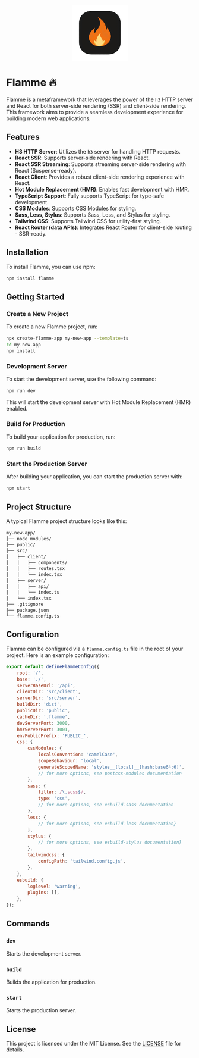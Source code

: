 <p align="center">
<img src="https://raw.githubusercontent.com/jeremy93-2008/flammejs/main/images/flamme.png" alt="Flamme Icon" width="150px">
</p>

# Flamme 🔥

Flamme is a metaframework that leverages the power of the `h3` HTTP server and React for both server-side rendering (SSR) and client-side rendering. This framework aims to provide a seamless development experience for building modern web applications.

## Features

- **H3 HTTP Server**: Utilizes the `h3` server for handling HTTP requests.
- **React SSR**: Supports server-side rendering with React.
- **React SSR Streaming**: Supports streaming server-side rendering with React (Suspense-ready).
- **React Client**: Provides a robust client-side rendering experience with React.
- **Hot Module Replacement (HMR)**: Enables fast development with HMR.
- **TypeScript Support**: Fully supports TypeScript for type-safe development.
- **CSS Modules**: Supports CSS Modules for styling.
- **Sass, Less, Stylus**: Supports Sass, Less, and Stylus for styling.
- **Tailwind CSS**: Supports Tailwind CSS for utility-first styling.
- **React Router (data APIs)**: Integrates React Router for client-side routing - SSR-ready.

## Installation

To install Flamme, you can use npm:

```sh
npm install flamme
```

## Getting Started

### Create a New Project

To create a new Flamme project, run:

```sh
npx create-flamme-app my-new-app --template=ts
cd my-new-app
npm install
```

### Development Server

To start the development server, use the following command:

```sh
npm run dev
```

This will start the development server with Hot Module Replacement (HMR) enabled.

### Build for Production

To build your application for production, run:

```sh
npm run build
```

### Start the Production Server

After building your application, you can start the production server with:

```sh
npm start
```

## Project Structure

A typical Flamme project structure looks like this:

```
my-new-app/
├── node_modules/
├── public/
├── src/
│   ├── client/
│   │   ├── components/
│   │   ├── routes.tsx
│   │   └── index.tsx
│   ├── server/
│   │   ├── api/
│   │   └── index.ts
│   └── index.tsx
├── .gitignore
├── package.json
└── flamme.config.ts
```


## Configuration

Flamme can be configured via a `flamme.config.ts` file in the root of your project. Here is an example configuration:

```js
export default defineFlammeConfig({
    root: '/',
    base: './',
    serverBaseUrl: '/api',
    clientDir: 'src/client',
    serverDir: 'src/server',
    buildDir: 'dist',
    publicDir: 'public',
    cacheDir: '.flamme',
    devServerPort: 3000,
    hmrServerPort: 3001,
    envPublicPrefix: 'PUBLIC_',
    css: {
        cssModules: {
            localsConvention: 'camelCase',
            scopeBehaviour: 'local',
            generateScopedName: 'styles__[local]__[hash:base64:6]',
            // for more options, see postcss-modules documentation
        },
        sass: {
            filter: /\.scss$/,
            type: 'css',
            // for more options, see esbuild-sass documentation
        },
        less: {
            // for more options, see esbuild-less documentation}
        },
        stylus: {
            // for more options, see esbuild-stylus documentation}
        },
        tailwindcss: {
            configPath: 'tailwind.config.js',
        },
    },
    esbuild: {
        loglevel: 'warning',
        plugins: [],
    },
});
```

## Commands

### `dev`

Starts the development server.

### `build`

Builds the application for production.

### `start`

Starts the production server.

## License

This project is licensed under the MIT License. See the [LICENSE](LICENSE) file for details.
